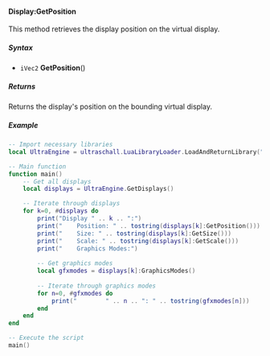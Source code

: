 #### Display:GetPosition ####

This method retrieves the display position on the virtual display.

##### Syntax #####
- `iVec2` **GetPosition**()

##### Returns #####
Returns the display's position on the bounding virtual display.

##### Example #####
```lua
-- Import necessary libraries
local UltraEngine = ultraschall.LuaLibraryLoader.LoadAndReturnLibrary("ultraengine")

-- Main function
function main()
    -- Get all displays
    local displays = UltraEngine.GetDisplays()

    -- Iterate through displays
    for k=0, #displays do
        print("Display " .. k .. ":")
        print("    Position: " .. tostring(displays[k]:GetPosition()))
        print("    Size: " .. tostring(displays[k]:GetSize()))
        print("    Scale: " .. tostring(displays[k]:GetScale()))
        print("    Graphics Modes:")
        
        -- Get graphics modes
        local gfxmodes = displays[k]:GraphicsModes()
        
        -- Iterate through graphics modes
        for n=0, #gfxmodes do
            print("        " .. n .. ": " .. tostring(gfxmodes[n]))
        end
    end
end

-- Execute the script
main()
```
